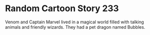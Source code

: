 # Random Cartoon Story 233

Venom and Captain Marvel lived in a magical world filled with talking animals and friendly wizards. They had a pet dragon named Bubbles.